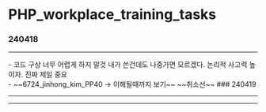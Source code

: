 # PHP_workplace_training_tasks<br>

### 240418
<hr>
- 코드 구상 너무 어렵게 하지 말것 내가 쓴건데도 나중가면 모르겠다. 논리적 사고력 높이자. 진짜 제일 중요
  <br>- ~~6724_jinhong_kim_PP40  -> 이해될때까지 보기~~
~~취소선~~
### 240419
<hr>
<hr>
